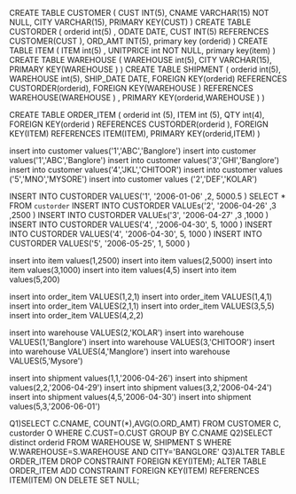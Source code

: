 CREATE TABLE CUSTOMER ( CUST INT(5), CNAME VARCHAR(15) NOT NULL, CITY VARCHAR(15), PRIMARY KEY(CUST) )
CREATE TABLE CUSTORDER ( orderid int(5) , ODATE DATE, CUST INT(5) REFERENCES CUSTOMER(CUST ), ORD_AMT INT(5), primary key (orderid) )
CREATE TABLE ITEM ( ITEM int(5) , UNITPRICE int NOT NULL, primary key(item) )
CREATE TABLE WAREHOUSE ( WAREHOUSE int(5), CITY VARCHAR(15), PRIMARY KEY(WAREHOUSE ) )
CREATE TABLE SHIPMENT
(
orderid int(5),
WAREHOUSE int(5),
SHIP_DATE DATE,
FOREIGN KEY(orderid) REFERENCES CUSTORDER(orderid),
FOREIGN KEY(WAREHOUSE ) REFERENCES
WAREHOUSE(WAREHOUSE ) ,
PRIMARY KEY(orderid,WAREHOUSE )
)

CREATE TABLE ORDER_ITEM
(
orderid int (5),
ITEM int (5),
QTY int(4),
FOREIGN KEY(orderid ) REFERENCES CUSTORDER(orderid ),
FOREIGN KEY(ITEM) REFERENCES ITEM(ITEM),
PRIMARY KEY(orderid,ITEM)
)

insert into customer values('1','ABC','Banglore')
insert into customer values('1','ABC','Banglore')
insert into customer values('3','GHI','Banglore')
insert into customer values('4','JKL','CHITOOR')
insert into customer values ('5','MNO','MYSORE')
insert into customer values ('2','DEF','KOLAR')

INSERT INTO CUSTORDER VALUES('1', '2006-01-06' ,2, 5000.5 )
SELECT * FROM `custorder`
INSERT INTO CUSTORDER VALUEs('2', '2006-04-26' ,3 ,2500 )
INSERT INTO CUSTORDER VALUEs('3', '2006-04-27' ,3 ,1000 )
INSERT INTO CUSTORDER VALUES('4', ,'2006-04-30', 5, 1000 )
INSERT INTO CUSTORDER VALUES('4', '2006-04-30', 5, 1000 )
INSERT INTO CUSTORDER VALUES('5', '2006-05-25', 1, 5000 )

insert into item values(1,2500)
insert into item values(2,5000)
insert into item values(3,1000)
insert into item values(4,5)
insert into item values(5,200)

insert into order_item VALUES(1,2,1)
insert into order_item VALUES(1,4,1)
insert into order_item VALUES(2,1,1)
insert into order_item VALUES(3,5,5)
insert into order_item VALUES(4,2,2)

insert into warehouse VALUES(2,'KOLAR')
insert into warehouse VALUES(1,'Banglore')
insert into warehouse VALUES(3,'CHITOOR')
insert into warehouse VALUES(4,'Manglore')
insert into warehouse VALUES(5,'Mysore')

insert into shipment values(1,1,'2006-04-26')
insert into shipment values(2,2,'2006-04-29')
insert into shipment values(3,2,'2006-04-24')
insert into shipment values(4,5,'2006-04-30')
insert into shipment values(5,3,'2006-06-01')

Q1)SELECT C.CNAME, COUNT(*),AVG(O.ORD_AMT) FROM CUSTOMER C, custorder O WHERE C.CUST=O.CUST GROUP BY C.CNAME
Q2)SELECT distinct orderid FROM WAREHOUSE W, SHIPMENT S WHERE W.WAREHOUSE=S.WAREHOUSE AND CITY='BANGLORE'
Q3)ALTER TABLE ORDER_ITEM DROP CONSTRAINT FOREIGN KEY(ITEM);
ALTER TABLE ORDER_ITEM ADD CONSTRAINT FOREIGN KEY(ITEM)
REFERENCES ITEM(ITEM) ON DELETE SET NULL;
